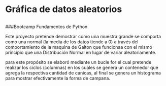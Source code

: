 # Gráfica de datos aleatorios
##
###Bootcamp Fundamentos de Python

Este proyecto pretende demostrar como una muestra grande se comporta como una normal (la media de los datos tiende a 0) a través del comportamiento de la maquina de Galton que funcionaa con el mismo principio que una Distribución Normal en lugar de variar aleatoriamente.

para este propósito se elaboró mediante un bucle for el cual pretende realizar los ciclos (columnas) en los cuales se genera un contenedor que agrega la respectiva cantidad de canicas, al final se genera un histograma para mostrar efectivamente la forma de campana.
